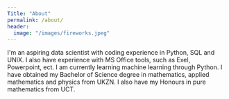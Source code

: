 ```yaml
---
Title: "About"
permalink: /about/
header:
  image: "/images/fireworks.jpeg"
---
```


I'm an aspiring data scientist with coding experience in Python, SQL and UNIX. I also have experience with MS Office tools, such as Exel, Powerpoint, ect. I am currently learning machine learning through Python. I have obtained my Bachelor of Science degree in mathematics, applied mathematics and physics from UKZN. I also have my Honours in pure mathematics from UCT.
